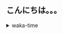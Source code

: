 ## こんにちは。。。

<p></p>

<details>
<summary>waka-time</summary>

<!--START_SECTION:waka-->
![Code Time](http://img.shields.io/badge/Code%20Time-42%20mins-blue)

**🐱 My GitHub Data** 

> 🏆 126 Contributions in the Year 2023
 > 
> 📦 88 Bytes Used in GitHub's Storage 
 > 
> 🚫 Not Opted to Hire
 > 
> 📜 3 Public Repositories 
 > 
> 🔑 1 Private Repository 
 > 
**I'm an Early 🐤** 

```text
🌞 Morning       33 commits       ███░░░░░░░░░░░░░░░░░░░░░░   13.47 % 
🌆 Daytime       95 commits       █████████░░░░░░░░░░░░░░░░   38.78 % 
🌃 Evening      101 commits       ██████████░░░░░░░░░░░░░░░   41.22 % 
🌙 Night         16 commits       █░░░░░░░░░░░░░░░░░░░░░░░░   06.53 % 

```
📅 **I'm Most Productive on Friday** 

```text
Monday          17 commits       █░░░░░░░░░░░░░░░░░░░░░░░░   06.94 % 
Tuesday         16 commits       █░░░░░░░░░░░░░░░░░░░░░░░░   06.53 % 
Wednesday       53 commits       █████░░░░░░░░░░░░░░░░░░░░   21.63 % 
Thursday        32 commits       ███░░░░░░░░░░░░░░░░░░░░░░   13.06 % 
Friday          55 commits       █████░░░░░░░░░░░░░░░░░░░░   22.45 % 
Saturday        26 commits       ██░░░░░░░░░░░░░░░░░░░░░░░   10.61 % 
Sunday          46 commits       ████░░░░░░░░░░░░░░░░░░░░░   18.78 % 

```


📊 **This Week I Spent My Time On** 

```text
⌚︎ Time Zone: Asia/Tokyo

💬 Programming Languages: 
Go                       23 mins             ████████████████████████░   99.43 % 
YAML                     0 secs              ░░░░░░░░░░░░░░░░░░░░░░░░░   00.34 % 
Bash                     0 secs              ░░░░░░░░░░░░░░░░░░░░░░░░░   00.23 % 

🔥 Editors: 
VS Code                  23 mins             █████████████████████████   100.00 % 

💻 Operating System: 
Mac                      23 mins             █████████████████████████   100.00 % 

```

**I Mostly Code in Shell** 

```text
Shell                    1 repo              █████████████████████████   100.00 % 

```


**Timeline**

![Chart not found](https://raw.githubusercontent.com/purapetino/purapetino/main/charts/bar_graph.png) 


 Last Updated on 11/02/2023 23:22:20 UTC
<!--END_SECTION:waka-->

</details>

